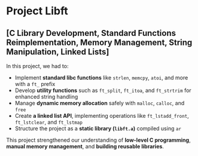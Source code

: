 # Project Libft    

## [C Library Development, Standard Functions Reimplementation, Memory Management, String Manipulation, Linked Lists]  

In this project, we had to:  
- Implement **standard libc functions** like `strlen`, `memcpy`, `atoi`, and more with a `ft_` prefix  
- Develop **utility functions** such as `ft_split`, `ft_itoa`, and `ft_strtrim` for enhanced string handling  
- Manage **dynamic memory allocation** safely with `malloc`, `calloc`, and `free`  
- Create **a linked list API**, implementing operations like `ft_lstadd_front`, `ft_lstclear`, and `ft_lstmap`  
- Structure the project as a **static library (`libft.a`)** compiled using `ar`  

This project strengthened our understanding of **low-level C programming**, **manual memory management**, and **building reusable libraries**.
